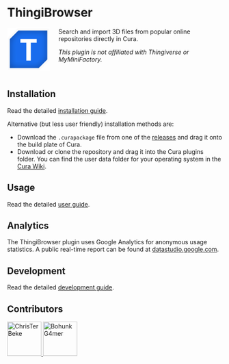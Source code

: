 # ThingiBrowser

<img align="left" width="100" height="100" style="margin-right: 20px;" src="./thingibrowser.png">

Search and import 3D files from popular online repositories directly in Cura.

*This plugin is not affiliated with Thingiverse or MyMiniFactory.*

<br clear="both"/>

## Installation

Read the detailed [installation guide](./docs/installation.md).

Alternative (but less user friendly) installation methods are:

* Download the `.curapackage` file from one of the [releases](https://github.com/ChrisTerBeke/ThingiBrowser/releases) and drag it onto the build plate of Cura.
* Download or clone the repository and drag it into the Cura plugins folder. You can find the user data folder for your operating system in the [Cura Wiki](https://github.com/Ultimaker/Cura/wiki/Cura-Preferences-and-Settings-Locations).

## Usage

Read the detailed [user guide](./docs/usage.md).

## Analytics

The ThingiBrowser plugin uses Google Analytics for anonymous usage statistics.
A public real-time report can be found at [datastudio.google.com](https://datastudio.google.com/s/gcA3nY2Wus8).

## Development

Read the detailed [development guide](./docs/development.md).

## Contributors

<a href="https://github.com/ChrisTerBeke">
    <img src="https://avatars2.githubusercontent.com/u/1134120?s=460&v=4" title="ChrisTerBeke" width="80" height="80">
</a>

<a href="https://github.com/BohunkG4mer">
    <img src="https://avatars0.githubusercontent.com/u/16234384?s=400&v=4" title="BohunkG4mer" width="80" height="80">
</a>
